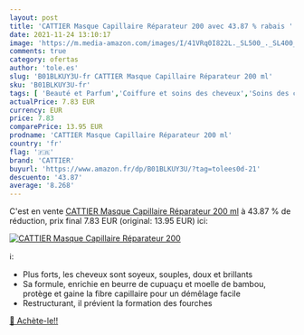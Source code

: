 ```yaml
---
layout: post
title: 'CATTIER Masque Capillaire Réparateur 200 avec 43.87 % rabais '
date: 2021-11-24 13:10:17
image: 'https://m.media-amazon.com/images/I/41VRq0I822L._SL500_._SL400_.jpg'
comments: true
category: ofertas
author: 'tole.es'
slug: 'B01BLKUY3U-fr CATTIER Masque Capillaire Réparateur 200 ml'
sku: 'B01BLKUY3U-fr'
tags: [ 'Beauté et Parfum','Coiffure et soins des cheveux','Soins des cheveux','Soins et masques pour les cheveux','cattier', ]
actualPrice: 7.83 EUR
currency: EUR
price: 7.83
comparePrice: 13.95 EUR
prodname: 'CATTIER Masque Capillaire Réparateur 200 ml'
country: 'fr'
flag: '🇫🇷'
brand: 'CATTIER'
buyurl: 'https://www.amazon.fr/dp/B01BLKUY3U/?tag=tolees0d-21'
descuento: '43.87'
average: '8.268'
---
```


C'est en vente [CATTIER Masque Capillaire Réparateur 200 ml](https://www.amazon.fr/dp/B01BLKUY3U/?tag=tolees0d-21)  à  43.87 % de réduction, prix final  7.83 EUR (original: 13.95 EUR) ici:

[![CATTIER Masque Capillaire Réparateur 200](https://m.media-amazon.com/images/I/41VRq0I822L._SL500_._SL400_.jpg)](https://www.amazon.fr/dp/B01BLKUY3U/?tag=tolees0d-21)

ℹ️:

- Plus forts, les cheveux sont soyeux, souples, doux et brillants
- Sa formule, enrichie en beurre de cupuaçu et moelle de bambou, protège et gaine la fibre capillaire pour un démêlage facile
- Restructurant, il prévient la formation des fourches

[🛒 Achète-le!!](https://www.amazon.fr/dp/B01BLKUY3U/?tag=tolees0d-21)
